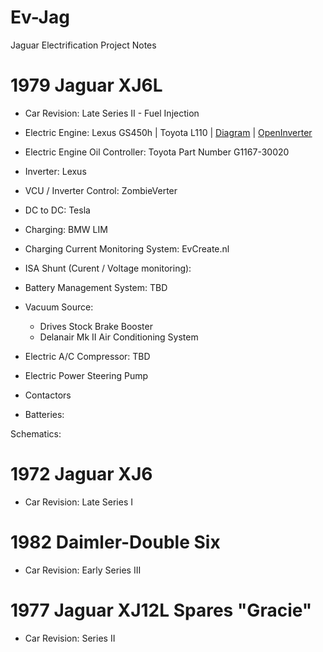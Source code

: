 # Ev-Jag
Jaguar Electrification Project Notes


# 1979 Jaguar XJ6L
- Car Revision: Late Series II - Fuel Injection
- Electric Engine: Lexus GS450h | Toyota L110 | [Diagram](https://toyota-club.net/files/faq/21-12-01_faq_hybrid_tr_en.htm#L110) | [OpenInverter](https://openinverter.org/wiki/Lexus_GS450h_Drivetrain) 
- Electric Engine Oil Controller: Toyota Part Number G1167-30020
- Inverter: Lexus 
- VCU / Inverter Control: ZombieVerter
- DC to DC: Tesla
- Charging: BMW LIM
- Charging Current Monitoring System: EvCreate.nl
- ISA Shunt (Curent / Voltage monitoring): 
- Battery Management System: TBD
- Vacuum Source: 
  - Drives Stock Brake Booster
  - Delanair Mk II Air Conditioning System
- Electric A/C Compressor: TBD
- Electric Power Steering Pump

- Contactors
- Batteries: 

Schematics: 



# 1972 Jaguar XJ6
- Car Revision:  Late Series I

# 1982 Daimler-Double Six
- Car Revision: Early Series III 


# 1977 Jaguar XJ12L Spares "Gracie" 
- Car Revision: Series II 
